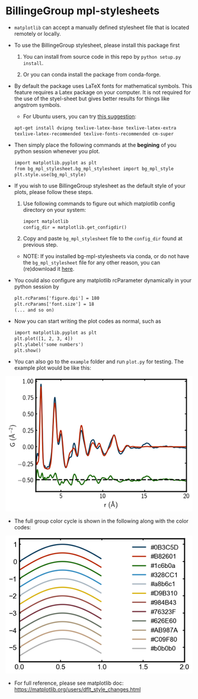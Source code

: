 # BillingeGroup mpl-stylesheets

* `matplotlib` can accept a manually defined stylesheet file that is located remotely or
  locally.

* To use the BillingeGroup stylesheet, please install this package first

  1. You can install from source code in this repo by `python setup.py install`.

  1. Or you can conda install the package from conda-forge.

* By default the package uses LaTeX fonts for mathematical symbols. This feature requires a Latex package on your computer.  It is not required for the use of the styel-sheet but gives better results for things like angstrom symbols.

  * For Ubuntu users, you can try [this suggestion](https://stackoverflow.com/questions/11354149/python-unable-to-render-tex-in-matplotlib/37218925#37218925):

  ```
  apt-get install dvipng texlive-latex-base texlive-latex-extra texlive-latex-recommended texlive-fonts-recommended cm-super
  ```


* Then simply place the following commands at the
   **begining** of you python session whenever you plot.

  ```
  import matplotlib.pyplot as plt
  from bg_mpl_stylesheet.bg_mpl_stylesheet import bg_mpl_style
  plt.style.use(bg_mpl_style)
  ```


* If you wish to use BillingeGroup stylesheet as the default style of
  your plots, please follow these steps.

  1. Use following commands to figure out which matplotlib config directory
    on your system:

      ```
      import matplotlib
      config_dir = matplotlib.get_configdir()
      ```

  1. Copy and paste `bg_mpl_stylesheet` file to the  `config_dir` found at previous
     step.

    * NOTE: If you installed bg-mpl-stylesheets via conda, or do not have the `bg_mpl_stylesheet` file for any other reason, you can (re)download it [here](https://github.com/Billingegroup/bg-mpl-stylesheets/blob/master/bg_mpl_stylesheet/bg_mpl_stylesheet).


* You could also configure any matplotlib rcParameter dynamically in your python session by

    ```
    plt.rcParams['figure.dpi'] = 180
    plt.rcParams['font.size'] = 18
    (... and so on)
    ```
* Now you can start writing the plot codes as normal, such as

    ```
    import matplotlib.pyplot as plt
    plt.plot([1, 2, 3, 4])
    plt.ylabel('some numbers')
    plt.show()
    ```

* You can also go to the `example` folder and run `plot.py` for testing. The example plot would be like this:

![example_plot](example/plot.png?raw=true)

* The full group color cycle is shown in the following along with the color codes:

![color_cycle](example/color_cycle.png?raw=true)

* For full reference, please see matplotlib doc:
  https://matplotlib.org/users/dflt_style_changes.html
